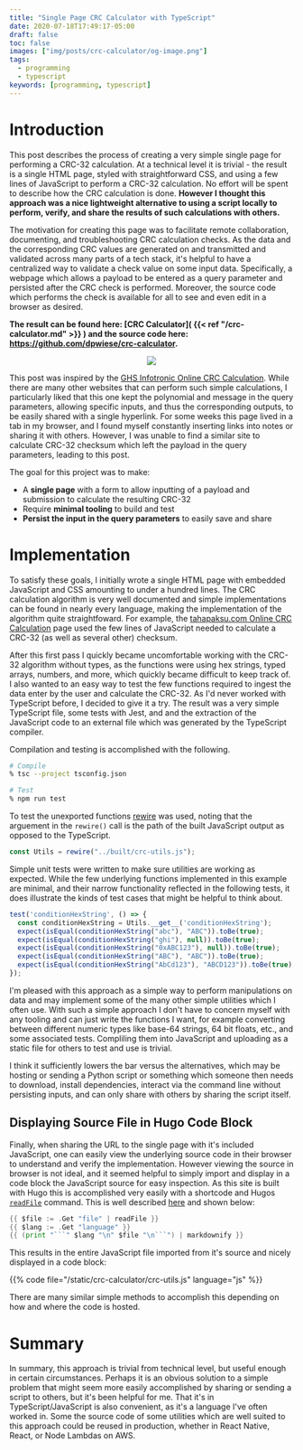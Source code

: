 ```yaml
---
title: "Single Page CRC Calculator with TypeScript"
date: 2020-07-18T17:49:17-05:00
draft: false
toc: false
images: ["img/posts/crc-calculator/og-image.png"]
tags: 
  - programming
  - typescript
keywords: [programming, typescript]
---
```


# Introduction

This post describes the process of creating a very simple single page for performing a CRC-32 calculation.
At a technical level it is trivial - the result is a single HTML page, styled with straightforward CSS, and using a few lines of JavaScript to perform a CRC-32 calculation.
No effort will be spent to describe how the CRC calculation is done.
**However I thought this approach was a nice lightweight alternative to using a script locally to perform, verify, and share the results of such calculations with others.**

The motivation for creating this page was to facilitate remote collaboration, documenting, and troubleshooting CRC calculation checks.
As the data and the corresponding CRC values are generated on and transmitted and validated across many parts of a tech stack, it's helpful to have a centralized way to validate a check value on some input data.
Specifically, a webpage which allows a payload to be entered as a query parameter and persisted after the CRC check is performed.
Moreover, the source code which performs the check is available for all to see and even edit in a browser as desired.

**The result can be found here: [CRC Calculator]( {{< ref "/crc-calculator.md" >}} ) and the source code here: <a href="https://github.com/dpwiese/crc-calculator" target="_blank">htt<span></span>ps://github.com/dpwiese/crc-calculator</a>.**

<div style="display:flex;flex-direction:row;justify-content:center;">
  <div style="display:flex;flex-direction:row;justify-content:center;max-width:500px;">
    <div style="flex-grow:1;">
      <a href="/crc-calculator/">
        <img src="/crc-calculator/crc-calculator.png"/>
      </a>
    </div>
  </div>
</div>

This post was inspired by the <a href="http://www.ghsi.de/pages/subpages/Online%20CRC%20Calculation/" target="_blank">GHS Infotronic Online CRC Calculation</a>.
While there are many other websites that can perform such simple calculations, I particularly liked that this one kept the polynomial and message in the query parameters, allowing specific inputs, and thus the corresponding outputs, to be easily shared with a single hyperlink.
For some weeks this page lived in a tab in my browser, and I found myself constantly inserting links into notes or sharing it with others.
However, I was unable to find a similar site to calculate CRC-32 checksum which left the payload in the query parameters, leading to this post.

The goal for this project was to make:

* A **single page** with a form to allow inputting of a payload and submission to calculate the resulting CRC-32
* Require **minimal tooling** to build and test
* **Persist the input in the query parameters** to easily save and share

# Implementation

To satisfy these goals, I initially wrote a single HTML page with embedded JavaScript and CSS amounting to under a hundred lines.
The CRC calculation algorithm is very well documented and simple implementations can be found in nearly every language, making the implementation of the algorithm quite straightfoward.
For example, the <a href="https://www.tahapaksu.com/crc/" target="_blank">tahapaksu.com Online CRC Calculation</a> page used the few lines of JavaScript needed to calculate a CRC-32 (as well as several other) checksum.

After this first pass I quickly became uncomfortable working with the CRC-32 algorithm without types, as the functions were using hex strings, typed arrays, numbers, and more, which quickly became difficult to keep track of.
I also wanted to an easy way to test the few functions required to ingest the data enter by the user and calculate the CRC-32.
As I'd never worked with TypeScript before, I decided to give it a try.
The result was a very simple TypeScript file, some tests with Jest, and and the extraction of the JavaScript code to an external file which was generated by the TypeScript compiler.

Compilation and testing is accomplished with the following.

```sh
# Compile
% tsc --project tsconfig.json

# Test
% npm run test
```

To test the unexported functions <a href="https://github.com/jhnns/rewire" target="_blank">rewire</a> was used, noting that the arguement in the `rewire()` call is the path of the built JavaScript output as opposed to the TypeScript.

```ts
const Utils = rewire("../built/crc-utils.js");
```

Simple unit tests were written to make sure utilities are working as expected.
While the few underlying functions implemented in this example are minimal, and their narrow functionality reflected in the following tests, it does illustrate the kinds of test cases that might be helpful to think about.

```ts
test('conditionHexString', () => {
  const conditionHexString = Utils.__get__('conditionHexString');
  expect(isEqual(conditionHexString("abc"), "ABC")).toBe(true);
  expect(isEqual(conditionHexString("ghi"), null)).toBe(true);
  expect(isEqual(conditionHexString("0xABC123"), null)).toBe(true);
  expect(isEqual(conditionHexString("ABC"), "ABC")).toBe(true);
  expect(isEqual(conditionHexString("AbCd123"), "ABCD123")).toBe(true);
});
````

I'm pleased with this approach as a simple way to perform manipulations on data and may implement some of the many other simple utilities which I often use.
With such a simple approach I don't have to concern myself with any tooling and can just write the functions I want, for example converting between different numeric types like base-64 strings, 64 bit floats, etc., and some associated tests.
Compliling them into JavaScript and uploading as a static file for others to test and use is trivial.

I think it sufficiently lowers the bar versus the alternatives, which may be hosting or sending a Python script or something which someone then needs to download, install dependencies, interact via the command line without persisting inputs, and can only share with others by sharing the script itself.

## Displaying Source File in Hugo Code Block

Finally, when sharing the URL to the single page with it's included JavaScript, one can easily view the underlying source code in their browser to understand and verify the implementation.
However viewing the source in browser is not ideal, and it seemed helpful to simply import and display in a code block the JavaScript source for easy inspection.
As this site is built with Hugo this is accomplished very easily with a shortcode and Hugos <a href="https://gohugo.io/functions/readfile/" target="_blank">`readFile`</a> command.
This is well described <a href="https://stackoverflow.com/questions/39539812/how-can-another-file-be-included-in-a-hugo-markdown-page" target="_blank">here</a> and shown below:

```go
{{ $file := .Get "file" | readFile }}
{{ $lang := .Get "language" }}
{{ (print "```" $lang "\n" $file "\n```") | markdownify }}
```

This results in the entire JavaScript file imported from it's source and nicely displayed in a code block:

{{% code file="/static/crc-calculator/crc-utils.js" language="js" %}}

There are many similar simple methods to accomplish this depending on how and where the code is hosted.

# Summary

In summary, this approach is trivial from technical level, but useful enough in certain circumstances.
Perhaps it is an obvious solution to a simple problem that might seem more easily accomplished by sharing or sending a script to others, but it's been helpful for me.
That it's in TypeScript/JavaScript is also convenient, as it's a language I've often worked in.
Some the source code of some utilities which are well suited to this approach could be reused in production, whether in React Native, React, or Node Lambdas on AWS.

